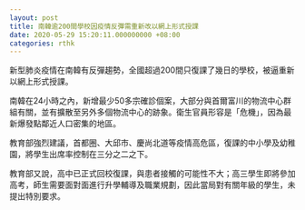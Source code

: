 ```yaml
---
layout: post
title: 南韓逾200間學校因疫情反彈需重新改以網上形式授課
date: 2020-05-29 15:20:11.000000000 +08:00
categories: rthk
---
```


新型肺炎疫情在南韓有反彈趨勢，全國超過200間只復課了幾日的學校，被逼重新以網上形式授課。

南韓在24小時之內，新增最少50多宗確診個案，大部分與首爾富川的物流中心群組有關，並有擴散至另外多個物流中心的跡象。衛生官員形容是「危機」，因為最新爆發點鄰近人口密集的地區。

教育部強烈建議，首都圈、大邱市、慶尚北道等疫情高危區，復課的中小學及幼稚園，將學生出席率控制在三分之二之下。

教育部又說，高中已正式回校復課，與患者接觸的可能性不大；高三學生即將參加高考，師生需要面對面進行升學輔導及職業規劃，因此當局對有關年級的學生，未提出特別要求。
